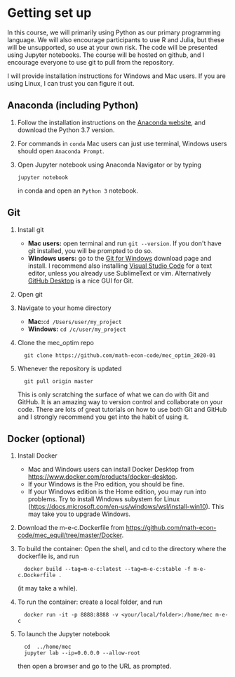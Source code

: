 # Getting set up

In this course, we will primarily using Python as our primary programming language. We will also encourage participants to use R and Julia, but these will be unsupported, so use at your own risk. The code will be presented using Jupyter notebooks. The course will be hosted on github, and I encourage everyone to use git to pull from the repository. 

I will provide installation instructions for Windows and Mac users. If you are using Linux, I can trust you can figure it out.


## Anaconda (including Python)

1. Follow the installation instructions on the [Anaconda website](https://docs.anaconda.com/anaconda/install/), and download the Python 3.7 version.

2. For commands in `conda` Mac users can just use terminal, Windows users should open `Anaconda Prompt`.

3. Open Jupyter notebook using Anaconda Navigator or by typing 

   ```
   jupyter notebook
   ```

   in conda and open an `Python 3` notebook.

## Git

1. Install git
   * **Mac users:** open terminal and run ```git --version```. If you don't have git installed, you will be prompted to do so.
   * **Windows users:** go to the [Git for Windows](https://gitforwindows.org/) download page and install. I recommend also installing [Visual Studio Code](https://code.visualstudio.com/) for a text editor, unless you already use SublimeText or vim. Alternatively [GitHub Desktop](https://desktop.github.com/) is a nice GUI for Git.

2. Open git

3. Navigate to your home directory

   * **Mac:**`cd /Users/user/my_project`
   * **Windows:** `cd /c/user/my_project`

4. Clone the mec_optim repo
   ```
     git clone https://github.com/math-econ-code/mec_optim_2020-01
   ```
5. Whenever the repository is updated 

   ```
     git pull origin master 
   ```
   This is only scratching the surface of what we can do with Git and GitHub. It is an amazing way to version control and collaborate on your code. There are lots of great tutorials on how to use both Git and GitHub and I strongly recommend you get into the habit of using it.

## Docker (optional)

1. Install Docker
   * Mac and Windows users can install Docker Desktop from https://www.docker.com/products/docker-desktop. 
   * If your Windows is the Pro edition, you should be fine. 
   * If your Windows edition is the Home edition, you may run into problems. Try to install Windows subystem for Linux (https://docs.microsoft.com/en-us/windows/wsl/install-win10). This may take you to upgrade Windows.
   
2. Download the m-e-c.Dockerfile from https://github.com/math-econ-code/mec_equil/tree/master/Docker.
 
3. To build the container: Open the shell, and cd to the directory where the dockerfile is, and run
   ```
     docker build --tag=m-e-c:latest --tag=m-e-c:stable -f m-e-c.Dockerfile .
   ```
   (it may take a while).
4. To run the container: create a local folder, and run
   ```
     docker run -it -p 8888:8888 -v <your/local/folder>:/home/mec m-e-c
   ```
5. To launch the Jupyter notebook 
   ```
     cd  ../home/mec
     jupyter lab --ip=0.0.0.0 --allow-root
   ```
   then open a browser and go to the URL as prompted. 


